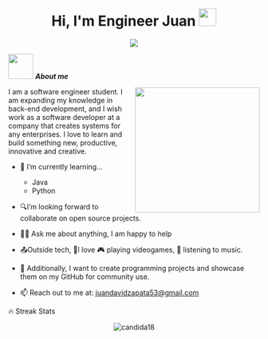 <h1 align="center">Hi, I'm Engineer Juan <img src="https://media.giphy.com/media/hvRJCLFzcasrR4ia7z/giphy.gif" width="35"></h1>

<p align="center">
  <a href="https://github.com/DenverCoder1/readme-typing-svg"><img src="https://readme-typing-svg.herokuapp.com?font=Time+New+Roman&color=%33a5ff&size=25&center=true&vCenter=true&width=600&height=100&lines=Software+Engineer+@Juanchoa31;Software+Engineer+Student;Passionate+Programmer;Always+learning+new+things"></a>
</p>

<picture><img src = "https://github.com/7oSkaaa/7oSkaaa/blob/main/Images/about_me.gif?raw=true" width = 50px></picture> ***About me***

<picture> <img align="right" src="https://github.com/7oSkaaa/7oSkaaa/blob/main/Images/Right_Side.gif?raw=true" width = 250px></picture>

I am a software engineer student. I am expanding my knowledge in back-end development, and I wish work as a software developer at a company that creates systems for any enterprises. I love to learn and build something new, productive, innovative and creative.
- 🌱 I’m currently learning...
  
  - Java
  - Python
  
- 🔍I’m looking forward to collaborate on open source projects.
- 🙏🏼 Ask me about anything, I am happy to help<br>
- 📤Outside tech, 💜I love 🎮 playing videogames, 🎵 listening to music.
- 👾 Additionally, I want to create programming projects and showcase them on my GitHub for community use.
- 📫 Reach out to me at: <a href="juandavidzapata53@gmail.com">juandavidzapata53@gmail.com</a>

🔥 Streak Stats
<p align="center"><img src="https://github-readme-streak-stats.herokuapp.com/?user=Juanchoa31&theme=algolia" alt="candida18"  /></p>
